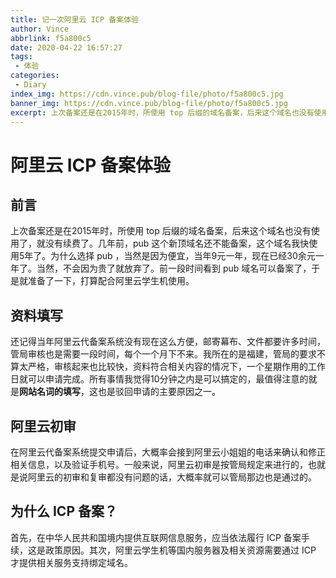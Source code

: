 ```yaml
---
title: 记一次阿里云 ICP 备案体验
author: Vince
abbrlink: f5a800c5
date: 2020-04-22 16:57:27
tags:
 - 体验
categories:
 - Diary
index_img: https://cdn.vince.pub/blog-file/photo/f5a800c5.jpg
banner_img: https://cdn.vince.pub/blog-file/photo/f5a800c5.jpg
excerpt: 上次备案还是在2015年时，所使用 top 后缀的域名备案，后来这个域名也没有使用了，就没有续费了。几年前，pub 这个新顶域名还不能备案，这个域名我快使用5年了。
---
```


# 阿里云 ICP 备案体验

## 前言

上次备案还是在2015年时，所使用 top 后缀的域名备案，后来这个域名也没有使用了，就没有续费了。几年前，pub 这个新顶域名还不能备案，这个域名我快使用5年了。为什么选择 pub ，当然是因为便宜，当年9元一年，现在已经30余元一年了。当然，不会因为贵了就放弃了。前一段时间看到 pub 域名可以备案了，于是就准备了一下，打算配合阿里云学生机使用。

## 资料填写

还记得当年阿里云代备案系统没有现在这么方便，邮寄幕布、文件都要许多时间，管局审核也是需要一段时间，每个一个月下不来。我所在的是福建，管局的要求不算太严格，审核起来也比较快，资料符合相关内容的情况下，一个星期作用的工作日就可以申请完成。所有事情我觉得10分钟之内是可以搞定的，最值得注意的就是**网站名词的填写**，这也是驳回申请的主要原因之一。

## 阿里云初审

在阿里云代备案系统提交申请后，大概率会接到阿里云小姐姐的电话来确认和修正相关信息，以及验证手机号。一般来说，阿里云初审是按管局规定来进行的，也就是说阿里云的初审和复审都没有问题的话，大概率就可以管局那边也是通过的。

## 为什么 ICP 备案？

首先，在中华人民共和国境内提供互联网信息服务，应当依法履行 ICP 备案手续，这是政策原因。其次，阿里云学生机等国内服务器及相关资源需要通过 ICP 才提供相关服务支持绑定域名。